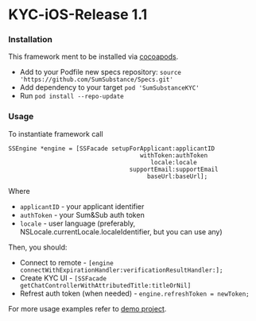 # KYC-iOS-Release 1.1

### Installation
This framework ment to be installed via [cocoapods](https://cocoapods.org/).

* Add to your Podfile new specs repository:
`source 'https://github.com/SumSubstance/Specs.git'`
* Add dependency to your target 
`pod 'SumSubstanceKYC'`  
* Run `pod install --repo-update`

### Usage 
To instantiate framework call 
```objc
SSEngine *engine = [SSFacade setupForApplicant:applicantID
                                     withToken:authToken
                                        locale:locale
                                  supportEmail:supportEmail
                                       baseUrl:baseUrl];
``` 
Where 
* `applicantID` - your applicant identifier
* `authToken` - your Sum&Sub auth token
* `locale`  -  user language (preferably, NSLocale.currentLocale.localeIdentifier, but you can use any)

Then, you should:
* Connect to remote - `[engine connectWithExpirationHandler:verificationResultHandler:]; `
* Create KYC UI - `[SSFacade getChatControllerWithAttributedTitle:titleOrNil]` 
* Refrest auth token (when needed) - `engine.refreshToken = newToken;`

For more usage examples refer to [demo project](https://github.com/SumSubstance/KYC-iOS-Demo).
